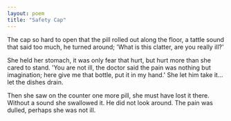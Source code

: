 ```yaml
---
layout: poem
title: "Safety Cap"
---
```


The cap so hard to open that the pill
rolled out along the floor, a tattle sound
that said too much, he turned around;
'What is this clatter, are you really ill?'

She held her stomach, it was only fear
that hurt, but hurt more than she cared to stand.
'You are not ill, the doctor said the pain
 was nothing but imagination;  here
give me that bottle, put it in my hand.'
She let him take it...
	                             let
	                                the dishes
	                                             drain.

Then she saw on the counter one more pill,
she must have lost it there.  Without a sound
she swallowed it. He did not look around.
The pain was dulled, perhaps she was not ill.
